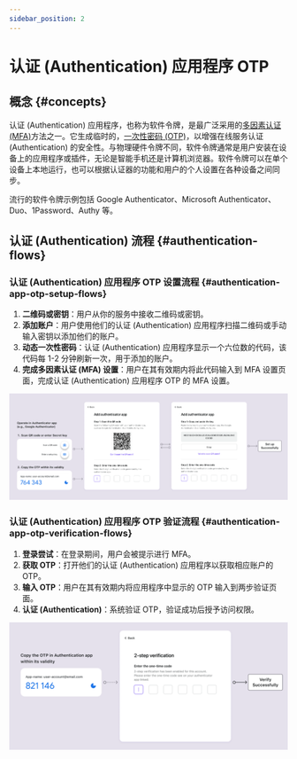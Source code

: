 ```yaml
---
sidebar_position: 2
---
```


# 认证 (Authentication) 应用程序 OTP

## 概念 {#concepts}

认证 (Authentication) 应用程序，也称为软件令牌，是最广泛采用的[多因素认证 (MFA)](https://auth.wiki/mfa)方法之一。它生成临时的，[一次性密码 (OTP)](https://auth.wiki/otp)，以增强在线服务认证 (Authentication) 的安全性。与物理硬件令牌不同，软件令牌通常是用户安装在设备上的应用程序或插件，无论是智能手机还是计算机浏览器。软件令牌可以在单个设备上本地运行，也可以根据认证器的功能和用户的个人设置在各种设备之间同步。

流行的软件令牌示例包括 Google Authenticator、Microsoft Authenticator、Duo、1Password、Authy 等。

## 认证 (Authentication) 流程 {#authentication-flows}

### 认证 (Authentication) 应用程序 OTP 设置流程 {#authentication-app-otp-setup-flows}

1. **二维码或密钥**：用户从你的服务中接收二维码或密钥。
2. **添加账户**：用户使用他们的认证 (Authentication) 应用程序扫描二维码或手动输入密钥以添加他们的账户。
3. **动态一次性密码**：认证 (Authentication) 应用程序显示一个六位数的代码，该代码每 1-2 分钟刷新一次，用于添加的账户。
4. **完成多因素认证 (MFA) 设置**：用户在其有效期内将此代码输入到 MFA 设置页面，完成认证 (Authentication) 应用程序 OTP 的 MFA 设置。

![OTP 设置流程](./assets/otp-set-up-flow.png)

### 认证 (Authentication) 应用程序 OTP 验证流程 {#authentication-app-otp-verification-flows}

1. **登录尝试**：在登录期间，用户会被提示进行 MFA。
2. **获取 OTP**：打开他们的认证 (Authentication) 应用程序以获取相应账户的 OTP。
3. **输入 OTP**：用户在其有效期内将应用程序中显示的 OTP 输入到两步验证页面。
4. **认证 (Authentication)**：系统验证 OTP，验证成功后授予访问权限。

![OTP 验证流程](./assets/otp-verification-flow.png)
